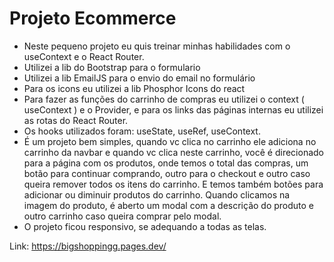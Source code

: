 # Projeto Ecommerce

- Neste pequeno projeto eu quis treinar minhas habilidades com o useContext e o React Router.
- Utilizei  a lib do Bootstrap para o formulario
- Utilizei a lib EmailJS para o envio do email no formulário
- Para os icons eu utilizei a lib Phosphor Icons do react
- Para fazer as funções do carrinho de compras eu utilizei o context ( useContext ) e o Provider, e para os links
das páginas internas eu utilizei as rotas do React Router.
- Os hooks utilizados foram: useState, useRef, useContext.
- É um projeto bem simples, quando vc clica no carrinho ele adiciona no carrinho da navbar e quando vc clica neste carrinho, você é direcionado para a página com os produtos, onde temos o total das compras, um botão para continuar comprando, outro para o checkout e outro caso queira remover todos os itens do carrinho. E temos também botões para adicionar ou diminuir produtos do carrinho.
Quando clicamos na imagem do produto, é aberto um modal com a descrição do produto e outro carrinho caso queira comprar pelo modal. 
- O projeto ficou responsivo, se adequando a todas as telas.

Link: https://bigshoppingg.pages.dev/


